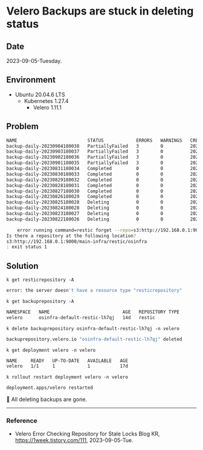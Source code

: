 # Velero Backups are stuck in deleting status

## Date

2023-09-05-Tuesday.

## Environment

* Ubuntu 20.04.6 LTS
  * Kubernetes 1.27.4
    * Velero 1.11.1

## Problem

```Bash
NAME                          STATUS            ERRORS   WARNINGS   CREATED                         EXPIRES   STORAGE LOCATION   SELECTOR
backup-daily-20230904180038   PartiallyFailed   3        0          2023-09-04 18:00:38 +0000 UTC   9d        default            <none>
backup-daily-20230903180037   PartiallyFailed   3        0          2023-09-03 18:00:37 +0000 UTC   8d        default            <none>
backup-daily-20230902180036   PartiallyFailed   3        0          2023-09-02 18:00:36 +0000 UTC   7d        default            <none>
backup-daily-20230901180035   PartiallyFailed   3        0          2023-09-01 18:00:35 +0000 UTC   6d        default            <none>
backup-daily-20230831180034   Completed         0        0          2023-08-31 18:00:34 +0000 UTC   5d        default            <none>
backup-daily-20230830180033   Completed         0        0          2023-08-30 18:00:33 +0000 UTC   4d        default            <none>
backup-daily-20230829180032   Completed         0        0          2023-08-29 18:00:32 +0000 UTC   3d        default            <none>
backup-daily-20230828180031   Completed         0        0          2023-08-28 18:00:32 +0000 UTC   2d        default            <none>
backup-daily-20230827180030   Completed         0        0          2023-08-27 18:00:30 +0000 UTC   1d        default            <none>
backup-daily-20230826180029   Completed         0        0          2023-08-26 18:00:29 +0000 UTC   16h       default            <none>
backup-daily-20230825180028   Deleting          0        0          2023-08-25 18:00:29 +0000 UTC   7h ago    default            <none>
backup-daily-20230824180028   Deleting          0        0          2023-08-24 18:00:28 +0000 UTC   1d ago    default            <none>
backup-daily-20230823180027   Deleting          0        0          2023-08-23 18:00:27 +0000 UTC   2d ago    default            <none>
backup-daily-20230822180026   Deleting          0        0          2023-08-22 18:00:26 +0000 UTC   3d ago    default            <none>
```

```Bash
    error running command=restic forget --repo=s3:http://192.168.0.1:9000/main-infra/restic/osinfra --password-file=/tmp/credentials/velero/velero-repo-credentials-repository-password --cache-dir=/scratch/.cache/restic ..., stdout=, stderr=Fatal: unable to open config file: Stat: The specified key does not exist.
Is there a repository at the following location?
s3:http://192.168.0.1:9000/main-infra/restic/osinfra
: exit status 1
```

## Solution

`k get resticrepository -A`

```Bash
error: the server doesn't have a resource type "resticrepository"
```

`k get backuprepository -A`

```Bash
NAMESPACE   NAME                           AGE   REPOSITORY TYPE
velero      osinfra-default-restic-lh7qj   14d   restic
```

`k delete backuprepository osinfra-default-restic-lh7qj -n velero`

```Bash
backuprepository.velero.io "osinfra-default-restic-lh7qj" deleted
```

`k get deployment velero -n velero`

```Bash
NAME     READY   UP-TO-DATE   AVAILABLE   AGE
velero   1/1     1            1           17d
```

`k rollout restart deployment velero -n velero`

```Bash
deployment.apps/velero restarted
```

:tada: All deleting backups are gone.

---

### Reference
- Velero Error Checking Repository for Stale Locks Blog KR, https://1week.tistory.com/111, 2023-09-05-Tue.
